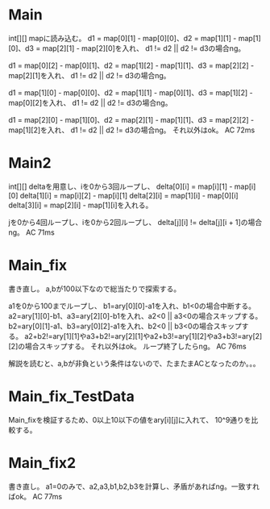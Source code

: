 # Main
int[][] mapに読み込む。
d1 = map[0][1] - map[0][0]、d2 = map[1][1] - map[1][0]、d3 = map[2][1] - map[2][0]を入れ、
d1 != d2 || d2 != d3の場合ng。

d1 = map[0][2] - map[0][1]、d2 = map[1][2] - map[1][1]、d3 = map[2][2] - map[2][1]を入れ、
d1 != d2 || d2 != d3の場合ng。

d1 = map[1][0] - map[0][0]、d2 = map[1][1] - map[0][1]、d3 = map[1][2] - map[0][2]を入れ、
d1 != d2 || d2 != d3の場合ng。

d1 = map[2][0] - map[1][0]、d2 = map[2][1] - map[1][1]、d3 = map[2][2] - map[1][2]を入れ、
d1 != d2 || d2 != d3の場合ng。
それ以外はok。
AC 72ms

# Main2
int[][] deltaを用意し、iを0から3回ループし、
delta[0][i] = map[i][1] - map[i][0]
delta[1][i] = map[i][2] - map[i][1]
delta[2][i] = map[1][i] - map[0][i]
delta[3][i] = map[2][i] - map[1][i]を入れる。

jを0から4回ループし、iを0から2回ループし、
delta[j][i] != delta[j][i + 1]の場合ng。
AC 71ms

# Main\_fix
書き直し。
a,bが100以下なので総当たりで探索する。

a1を0から100までループし、
b1=ary[0][0]-a1を入れ、b1<0の場合中断する。
a2=ary[1][0]-b1、a3=ary[2][0]-b1を入れ、a2<0 || a3<0の場合スキップする。
b2=ary[0][1]-a1、b3=ary[0][2]-a1を入れ、b2<0 || b3<0の場合スキップする。
a2+b2!=ary[1][1]やa3+b2!=ary[2][1]やa2+b3!=ary[1][2]やa3+b3!=ary[2][2]の場合スキップする。
それ以外はok。
ループ終了したらng。
AC 76ms

解説を読むと、a,bが非負という条件はないので、たまたまACとなったのか。。。

# Main\_fix\_TestData
Main\_fixを検証するため、0以上10以下の値をary\[i\]\[j\]に入れて、
10^9通りを比較する。

# Main\_fix2
書き直し。
a1=0のみで、a2,a3,b1,b2,b3を計算し、矛盾があればng。一致すればok。
AC 77ms

